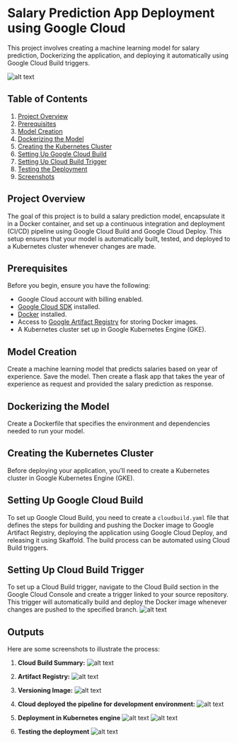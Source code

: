 # Salary Prediction App Deployment using Google Cloud
This project involves creating a machine learning model for salary prediction, Dockerizing the application, and deploying it automatically using Google Cloud Build triggers.

![alt text](assets/workflow-1.png)


## Table of Contents
1. [Project Overview](#project-overview)
2. [Prerequisites](#prerequisites)
3. [Model Creation](#model-creation)
4. [Dockerizing the Model](#dockerizing-the-model)
5. [Creating the Kubernetes Cluster](#creating-the-kubernetes-cluster)
6. [Setting Up Google Cloud Build](#setting-up-google-cloud-build)
7. [Setting Up Cloud Build Trigger](#setting-up-cloud-build-trigger)
8. [Testing the Deployment](#testing-the-deployment)
9. [Screenshots](#screenshots)


## Project Overview

The goal of this project is to build a salary prediction model, encapsulate it in a Docker container, and set up a continuous integration and deployment (CI/CD) pipeline using Google Cloud Build and Google Cloud Deploy. This setup ensures that your model is automatically built, tested, and deployed to a Kubernetes cluster whenever changes are made.

## Prerequisites

Before you begin, ensure you have the following:

- Google Cloud account with billing enabled.
- [Google Cloud SDK](https://cloud.google.com/sdk/docs/install) installed.
- [Docker](https://docs.docker.com/get-docker/) installed.
- Access to [Google Artifact Registry](https://cloud.google.com/artifact-registry/docs) for storing Docker images.
- A Kubernetes cluster set up in Google Kubernetes Engine (GKE).

## Model Creation

Create a machine learning model that predicts salaries based on year of experience. Save the model. Then create a flask app that takes the year of experience as request and provided the salary prediction as response.

## Dockerizing the Model

Create a Dockerfile that specifies the environment and dependencies needed to run your model.

## Creating the Kubernetes Cluster
Before deploying your application, you'll need to create a Kubernetes cluster in Google Kubernetes Engine (GKE). 

## Setting Up Google Cloud Build

To set up Google Cloud Build, you need to create a `cloudbuild.yaml` file that defines the steps for building and pushing the Docker image to Google Artifact Registry, deploying the application using Google Cloud Deploy, and releasing it using Skaffold. The build process can be automated using Cloud Build triggers.

## Setting Up Cloud Build Trigger
To set up a Cloud Build trigger, navigate to the Cloud Build section in the Google Cloud Console and create a trigger linked to your source repository. This trigger will automatically build and deploy the Docker image whenever changes are pushed to the specified branch.
![alt text](assets/cloud_build_trigger.png)

## Outputs

Here are some screenshots to illustrate the process:
1. **Cloud Build Summary:**
![alt text](assets/cloud_build_summary.png)

2. **Artifact Registry:**
![alt text](assets/artifact_registry.png)

3. **Versioning Image:**
![alt text](assets/versioning_image.png)

4. **Cloud deployed the pipeline for development environment:**
![alt text](assets/cloud_deploy_todev.png)

5. **Deployment in Kubernetes engine**
![alt text](assets/deployment.png)
![alt text](image.png)

6. **Testing the deployment**
![alt text](assets/output.png)